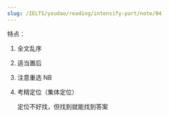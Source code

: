 ```yaml
---
slug: /IELTS/youdao/reading/intensify-part/note/04
---
```


特点：
1. 全文乱序

2. 适当置后

3. 注意重选 NB

4. 考精定位（集体定位）

   定位不好找，但找到就能找到答案









